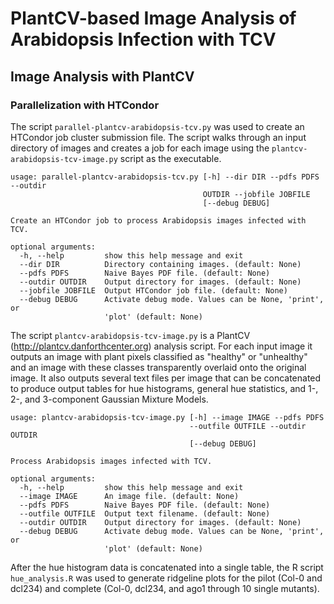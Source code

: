 # PlantCV-based Image Analysis of Arabidopsis Infection with TCV

## Image Analysis with PlantCV

### Parallelization with HTCondor

The script `parallel-plantcv-arabidopsis-tcv.py` was used to create an HTCondor job cluster submission file. The script
walks through an input directory of images and creates a job for each image using the `plantcv-arabidopsis-tcv-image.py`
script as the executable. 

```
usage: parallel-plantcv-arabidopsis-tcv.py [-h] --dir DIR --pdfs PDFS --outdir
                                           OUTDIR --jobfile JOBFILE
                                           [--debug DEBUG]

Create an HTCondor job to process Arabidopsis images infected with TCV.

optional arguments:
  -h, --help         show this help message and exit
  --dir DIR          Directory containing images. (default: None)
  --pdfs PDFS        Naive Bayes PDF file. (default: None)
  --outdir OUTDIR    Output directory for images. (default: None)
  --jobfile JOBFILE  Output HTCondor job file. (default: None)
  --debug DEBUG      Activate debug mode. Values can be None, 'print', or
                     'plot' (default: None)
```

The script `plantcv-arabidopsis-tcv-image.py` is a PlantCV (http://plantcv.danforthcenter.org) analysis script. For each
input image it outputs an image with plant pixels classified as "healthy" or "unhealthy" and an image with these classes
transparently overlaid onto the original image. It also outputs several text files per image that can be concatenated
to produce output tables for hue histograms, general hue statistics, and 1-, 2-, and 3-component Gaussian Mixture 
Models.

```
usage: plantcv-arabidopsis-tcv-image.py [-h] --image IMAGE --pdfs PDFS
                                        --outfile OUTFILE --outdir OUTDIR
                                        [--debug DEBUG]

Process Arabidopsis images infected with TCV.

optional arguments:
  -h, --help         show this help message and exit
  --image IMAGE      An image file. (default: None)
  --pdfs PDFS        Naive Bayes PDF file. (default: None)
  --outfile OUTFILE  Output text filename. (default: None)
  --outdir OUTDIR    Output directory for images. (default: None)
  --debug DEBUG      Activate debug mode. Values can be None, 'print', or
                     'plot' (default: None)
```

After the hue histogram data is concatenated into a single table, the R script `hue_analysis.R` was used to generate
ridgeline plots for the pilot (Col-0 and dcl234) and complete (Col-0, dcl234, and ago1 through 10 single mutants).
